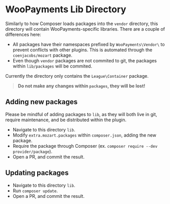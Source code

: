 # WooPayments Lib Directory

Similarly to how Composer loads packages into the `vendor` directory, this directory will contain WooPayments-specific libraries. There are a couple of differences here:

- All packages have their namespaces prefixed by `WooPayments\Vendor\` to prevent conflicts with other plugins. This is automated through the `coenjacobs/mozart` package.
- Even though `vendor` packages are not commited to git, the packages within `lib/packages` will be commited.

Currently the directory only contains the `League\Container` package.

> __Do not make any changes within `packages`, they will be lost!__

## Adding new packages

Please be mindful of adding packages to `lib`, as they will both live in git, require maintenance, and be distributed within the plugin.

- Navigate to this directory `lib`.
- Modify `extra.mozart.packages` within `composer.json`, adding the new package.
- Require the package through Composer (ex. `composer require --dev provider/package`).
- Open a PR, and commit the result.

## Updating packages

- Navigate to this directory `lib`.
- Run `composer update`.
- Open a PR, and commit the result.
